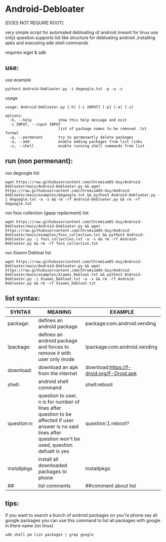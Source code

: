 # Android-Debloater
[DOES NOT REQUIRE ROOT]

very simple script for automated debloating of android (meant for linux use only)
question
supports list like structure for debloating android ,installing apks and executing adb shell commands

requires wget & adb
## use:
use example
```shell
python3 Android-Debloater.py -i degoogle.txt -p -a -s
```

usage
```
usage: Android-Debloater.py [-h] [-i INPUT] [-p] [-a] [-s]

options:
  -h, --help            show this help message and exit
  -i INPUT, --input INPUT
                        list of package names to be removed .txt format
  -p, --permenant       try to permenantly delete packages
  -a, --add             enable adding packages from list links
  -s, --shell           enable running shell commands from list
```
## run (non permenant):
run degoogle list
```shell
wget https://raw.githubusercontent.com/ChromiumOS-Guy/Android-Debloater/main/Android-Debloater.py && wget https://raw.githubusercontent.com/ChromiumOS-Guy/Android-Debloater/main/examples/degoogle.txt && python3 Android-Debloater.py -i degoogle.txt -a -s && rm -rf Android-Debloater.py && rm -rf degoogle.txt
```

run foss collection (gapp replacment) list
```shell
wget https://raw.githubusercontent.com/ChromiumOS-Guy/Android-Debloater/main/Android-Debloater.py && wget https://raw.githubusercontent.com/ChromiumOS-Guy/Android-Debloater/main/examples/foss_collection.txt && python3 Android-Debloater.py -i foss_collection.txt -a -s && rm -rf Android-Debloater.py && rm -rf foss_collection.txt
```

run Xiaomi Debloat list
```shell
wget https://raw.githubusercontent.com/ChromiumOS-Guy/Android-Debloater/main/Android-Debloater.py && wget https://raw.githubusercontent.com/ChromiumOS-Guy/Android-Debloater/main/examples/Xiaomi_Debloat.txt && python3 Android-Debloater.py -i Xiaomi_Debloat.txt -a -s && rm -rf Android-Debloater.py && rm -rf Xiaomi_Debloat.txt
```

## list syntax:
SYNTAX | MEANING | EXAMPLE
------------- | ------------- | -------------
package: | defines an android package | package:com.android.vending
!package: | defines an android package and forces to remove it with user only mode | !package:com.android.vending
download: | download an apk from the internet | download:https://f-droid.org/F-Droid.apk
shell: | android shell command | shell:reboot
question:n: | question to user, n is for number of lines after question to be affected if user answer is no said lines after question won't be used, question defualt is yes | question:1:reboot?
installpkgs | install all downloaded packages to phone | installpkgs
*##* | list comments | ##comment about list


## tips:
if you want to search a bunch of android packages on you're phone say all google packages you can use this command to list all packages with google in there name (on linux)
```shell
adb shell pm list packages | grep google
```
